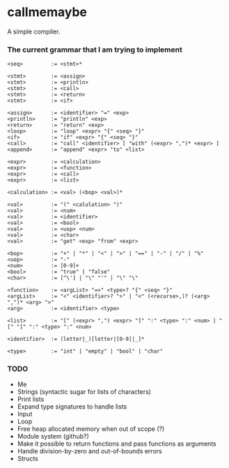 # callmemaybe
A simple compiler.

### The current grammar that I am trying to implement
```
<seq>         := <stmt>*

<stmt>        := <assign>
<stmt>        := <println>
<stmt>        := <call>
<stmt>        := <return>
<stmt>        := <if>

<assign>      := <identifier> "=" <exp>
<println>     := "println" <exp>
<return>      := "return" <exp>
<loop>        := "loop" <expr> "{" <seq> "}"
<if>          := "if" <expr> "{" <seq> "}" 
<call>        := "call" <identifier> [ "with" (<expr> ",")* <expr> ]
<append>      := "append" <expr> "to" <list>

<expr>        := <calculation>
<expr>        := <function>
<expr>        := <call>
<expr>        := <list>

<calculation> := <val> (<bop> <val>)*

<val>         := "(" <calulation> ")"
<val>         := <num>
<val>         := <identifier>
<val>         := <bool>
<val>         := <uop> <num>
<val>         := <char>
<val>         := "get" <exp> "from" <expr>

<bop>         := "+" | "*" | "<" | ">" | "==" | "-" | "/" | "%"
<uop>         := "-"
<num>         := [0-9]+
<bool>        := "true" | "false"
<char>        := [^\'] | "\" "'" | "\" "\"

<function>    := <argList> "=>" <type>? "{" <seq> "}"
<argList>     := "<" <identifier>? ">" | "<" (<recurse>,)? (<arg> ",")* <arg> ">"
<arg>         := <identifier> <type>

<list>        := "[" (<expr> ",") <expr> "]" ":" <type> ":" <num> | "[" "]" ":" <type> ":" <num>

<identifier>  := (letter|_)[letter|[0-9]|_]*

<type>        := "int" | "empty" | "bool" | "char"
```

### TODO
- Me
- Strings (syntactic sugar for lists of characters)
- Print lists
- Expand type signatures to handle lists
- Input
- Loop
- Free heap allocated memory when out of scope (?)
- Module system (github?)
- Make it possible to return functions and pass functions as arguments
- Handle division-by-zero and out-of-bounds errors
- Structs
